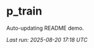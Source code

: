 # p_train

Auto-updating README demo.

<!--START_SECTION:status-->
_Last run: 2025-08-20 17:18 UTC_
<!--END_SECTION:status-->























